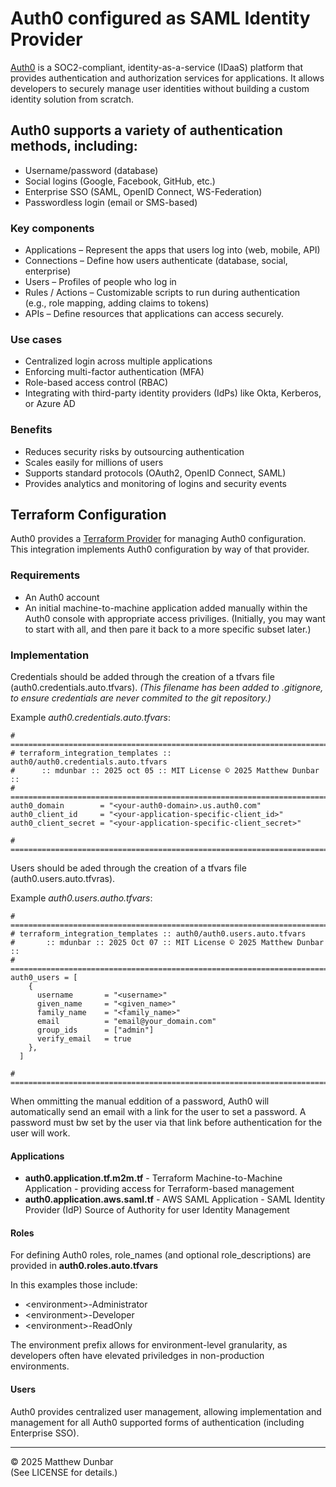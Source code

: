 # Auth0 configured as SAML Identity Provider

[Auth0](https://auth0.com) is a SOC2-compliant, identity-as-a-service (IDaaS) platform that provides authentication and authorization services for applications. It allows developers to securely manage user identities without building a custom identity solution from scratch. 

## Auth0 supports a variety of authentication methods, including:

-	Username/password (database)  
-	Social logins (Google, Facebook, GitHub, etc.)  
-	Enterprise SSO (SAML, OpenID Connect, WS-Federation)  
-	Passwordless login (email or SMS-based)  

### Key components

- Applications – Represent the apps that users log into (web, mobile, API)  
-	Connections – Define how users authenticate (database, social, enterprise)  
-	Users – Profiles of people who log in  
-	Rules / Actions – Customizable scripts to run during authentication  
(e.g., role mapping, adding claims to tokens)  
-	APIs – Define resources that applications can access securely.

### Use cases

-	Centralized login across multiple applications  
-	Enforcing multi-factor authentication (MFA)  
-	Role-based access control (RBAC)  
-	Integrating with third-party identity providers (IdPs) like Okta, Kerberos, or Azure AD

### Benefits

-	Reduces security risks by outsourcing authentication  
-	Scales easily for millions of users  
-	Supports standard protocols (OAuth2, OpenID Connect, SAML)  
-	Provides analytics and monitoring of logins and security events

## Terraform Configuration

Auth0 provides a [Terraform Provider](https://github.com/auth0/terraform-provider-auth0) for managing Auth0 configuration.  This integration implements Auth0 configuration by way of that provider.

### Requirements

- An Auth0 account
- An initial machine-to-machine application added manually within the Auth0 console with appropriate access priviliges.  (Initially, you may want to start with all, and then pare it back to a more specific subset later.)

### Implementation

Credentials should be added through the creation of a tfvars file (auth0.credentials.auto.tfvars).  _(This filename has been added to .gitignore, to ensure credentials are never commited to the git repository.)_

Example _auth0.credentials.auto.tfvars_:

```
# =============================================================================
# terraform_integration_templates :: auth0/auth0.credentials.auto.tfvars 
#      :: mdunbar :: 2025 oct 05 :: MIT License © 2025 Matthew Dunbar ::
# =============================================================================
auth0_domain        = "<your-auth0-domain>.us.auth0.com"
auth0_client_id     = "<your-application-specific-client_id>"
auth0_client_secret = "<your-application-specific-client_secret>"

# =============================================================================
```

Users should be aded through the creation of a tfvars file (auth0.users.auto.tfvras).

Example _auth0.users.autho.tfvars_:

```
# =============================================================================
# terraform_integration_templates :: auth0/auth0.users.auto.tfvars
#       :: mdunbar :: 2025 Oct 07 :: MIT License © 2025 Matthew Dunbar ::
# =============================================================================
auth0_users = [
    {
      username       = "<username>"
      given_name     = "<given_name>"
      family_name    = "<family_name>"
      email          = "email@your_domain.com"
      group_ids      = ["admin"]
      verify_email   = true
    },
  ]

# =============================================================================
```

When ommitting the manual eddition of a password, Auth0 will automatically send an email with a link for the user to set a password.  A password must bw set by the user via that link before authentication for the user will work.

#### Applications

- **auth0.application.tf.m2m.tf** - Terraform Machine-to-Machine Application - providing access for Terraform-based management
- **auth0.application.aws.saml.tf** - AWS SAML Application - SAML Identity Provider (IdP) Source of Authority for user Identity Management

#### Roles

For defining Auth0 roles, role_names (and optional role_descriptions) are provided in **auth0.roles.auto.tfvars**

In this examples those include:

- \<environment\>-Administrator
- \<environment\>-Developer
- \<environment\>-ReadOnly

The environment prefix allows for environment-level granularity, as developers often have elevated priviledges in non-production environments.

#### Users

Auth0 provides centralized user management, allowing implementation and management for all Auth0 supported forms of authentication (including Enterprise SSO).

<hr>

© 2025 Matthew Dunbar  
(See LICENSE for details.)